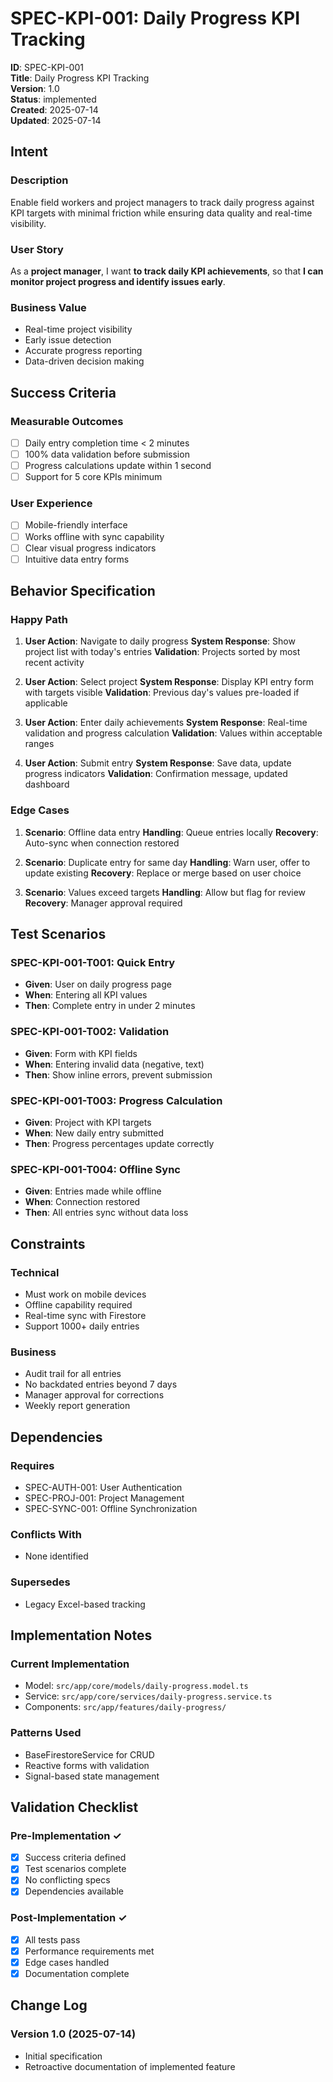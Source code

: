 # SPEC-KPI-001: Daily Progress KPI Tracking

**ID**: SPEC-KPI-001  
**Title**: Daily Progress KPI Tracking  
**Version**: 1.0  
**Status**: implemented  
**Created**: 2025-07-14  
**Updated**: 2025-07-14  

## Intent

### Description
Enable field workers and project managers to track daily progress against KPI targets with minimal friction while ensuring data quality and real-time visibility.

### User Story
As a **project manager**, I want **to track daily KPI achievements**, so that **I can monitor project progress and identify issues early**.

### Business Value
- Real-time project visibility
- Early issue detection
- Accurate progress reporting
- Data-driven decision making

## Success Criteria

### Measurable Outcomes
- [ ] Daily entry completion time < 2 minutes
- [ ] 100% data validation before submission
- [ ] Progress calculations update within 1 second
- [ ] Support for 5 core KPIs minimum

### User Experience
- [ ] Mobile-friendly interface
- [ ] Works offline with sync capability
- [ ] Clear visual progress indicators
- [ ] Intuitive data entry forms

## Behavior Specification

### Happy Path
1. **User Action**: Navigate to daily progress
   **System Response**: Show project list with today's entries
   **Validation**: Projects sorted by most recent activity

2. **User Action**: Select project
   **System Response**: Display KPI entry form with targets visible
   **Validation**: Previous day's values pre-loaded if applicable

3. **User Action**: Enter daily achievements
   **System Response**: Real-time validation and progress calculation
   **Validation**: Values within acceptable ranges

4. **User Action**: Submit entry
   **System Response**: Save data, update progress indicators
   **Validation**: Confirmation message, updated dashboard

### Edge Cases

1. **Scenario**: Offline data entry
   **Handling**: Queue entries locally
   **Recovery**: Auto-sync when connection restored

2. **Scenario**: Duplicate entry for same day
   **Handling**: Warn user, offer to update existing
   **Recovery**: Replace or merge based on user choice

3. **Scenario**: Values exceed targets
   **Handling**: Allow but flag for review
   **Recovery**: Manager approval required

## Test Scenarios

### SPEC-KPI-001-T001: Quick Entry
- **Given**: User on daily progress page
- **When**: Entering all KPI values
- **Then**: Complete entry in under 2 minutes

### SPEC-KPI-001-T002: Validation
- **Given**: Form with KPI fields
- **When**: Entering invalid data (negative, text)
- **Then**: Show inline errors, prevent submission

### SPEC-KPI-001-T003: Progress Calculation
- **Given**: Project with KPI targets
- **When**: New daily entry submitted
- **Then**: Progress percentages update correctly

### SPEC-KPI-001-T004: Offline Sync
- **Given**: Entries made while offline
- **When**: Connection restored
- **Then**: All entries sync without data loss

## Constraints

### Technical
- Must work on mobile devices
- Offline capability required
- Real-time sync with Firestore
- Support 1000+ daily entries

### Business
- Audit trail for all entries
- No backdated entries beyond 7 days
- Manager approval for corrections
- Weekly report generation

## Dependencies

### Requires
- SPEC-AUTH-001: User Authentication
- SPEC-PROJ-001: Project Management
- SPEC-SYNC-001: Offline Synchronization

### Conflicts With
- None identified

### Supersedes
- Legacy Excel-based tracking

## Implementation Notes

### Current Implementation
- Model: `src/app/core/models/daily-progress.model.ts`
- Service: `src/app/core/services/daily-progress.service.ts`
- Components: `src/app/features/daily-progress/`

### Patterns Used
- BaseFirestoreService for CRUD
- Reactive forms with validation
- Signal-based state management

## Validation Checklist

### Pre-Implementation ✓
- [x] Success criteria defined
- [x] Test scenarios complete
- [x] No conflicting specs
- [x] Dependencies available

### Post-Implementation ✓
- [x] All tests pass
- [x] Performance requirements met
- [x] Edge cases handled
- [x] Documentation complete

## Change Log

### Version 1.0 (2025-07-14)
- Initial specification
- Retroactive documentation of implemented feature